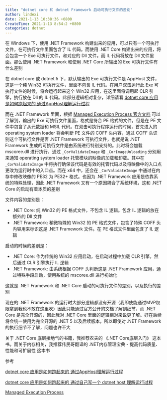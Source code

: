 ```yaml
---
title: "dotnet core 和 dotnet Framework 启动可执行文件的差别"
author: lindexi
date: 2021-1-13 10:38:36 +0800
CreateTime: 2021-1-13 8:54:2 +0800
categories: dotnet
---
```


在 Windows 下，使用 .NET Framework 构建出来的应用，可以只有一个可执行文件，在可执行文件里面包含了 IL 代码。而使用 .NET Core 构建出来的应用，将会包含一个 Exe 可执行文件，和对应的 Dll 文件，而 IL 代码将放在 Dll 文件里面。那么使用 .NET Framework 和使用 .NET Core 所输出的 Exe 可执行文件有什么差别

<!--more-->


<!-- 发布 -->

在 dotnet core 或 dotnet 5 下，默认输出的 Exe 可执行文件是 AppHost 文件，这是一个纯 Win32 可执行文件，里面不包含 IL 代码。在用户双击运行此 Exe 可执行文件的时候，将会运行起来这个 Win32 应用，在这里面将调用起 CLR 引擎，执行放在 Dll 的 IL 代码。此部分逻辑相对复杂，详细请看 [dotnet core 应用是如何跑起来的 通过AppHost理解运行过程](https://blog.lindexi.com/post/dotnet-core-%E5%BA%94%E7%94%A8%E6%98%AF%E5%A6%82%E4%BD%95%E8%B7%91%E8%B5%B7%E6%9D%A5%E7%9A%84-%E9%80%9A%E8%BF%87AppHost%E7%90%86%E8%A7%A3%E8%BF%90%E8%A1%8C%E8%BF%87%E7%A8%8B.html )

而在 .NET Framework 里面，根据 [Managed Execution Process 官方文档](https://docs.microsoft.com/en-us/dotnet/standard/managed-execution-process?WT.mc_id=DX-MVP-5003606 ) 可以了解到，输出的 Exe 可执行文件里面，格式是符合 PE 格式的文件，但是在 PE 文件中包含了从元数据和 MSIL 代码。在双击可执行程序运行的时候，首先进入的 operating system loader 将会判断 PE 文件的 COFF 头内容，通过 COFF 头识别这个可执行文件是否 .NET Framework 可执行文件，也就是说 .NET Framework 生成的可执行文件是由系统进行特别支持的。此时将会加载 mscoree.dll 进行执行，通过 `_CorValidateImage` 和 `_CorImageUnloading` 分别用来通知 operating system loader 托管模块的映像的加载和卸载。其中在 `_CorValidateImage` 中将执行确保该代码是有效的托管代码以及将映像中的入口点更改为运行时中的入口点。而在 x64 中，还会在 `_CorValidateImage` 中通过在内存中修改映像的 PE32 为 PE32+ 格式。也因为 .NET Framework 应用是依靠系统的特殊处理，因此 .NET Framework 又有一个原因耦合了系统环境，这和 .NET Core 的启动有着本质的差别

文件内容的差别是：

- .NET Core: 纯 Win32 的 PE 格式文件，不包含 IL 逻辑。包含 IL 逻辑的放在额外的 Dll 文件
- .NET Framework: 稍微特殊的 Win32 的 PE 格式文件，包含了特殊 COFF 头内容用来标识这是 .NET Framework 文件。在 PE 格式文件里面包含了 IL 逻辑

启动的时候的差别是：

- .NET Core: 作为传统的 Win32 应用启动，在启动过程中加载 CLR 引擎，然后通过 CLR 引擎执行 IL 逻辑
- .NET Framework: 由系统根据 COFF 头判断这是 .NET Framework 应用，通过特殊手段启动，使用系统的 mscoree.dll 进行初始化

这就是 .NET Framework 和 .NET Core 启动的可执行文件的差别，以及执行的差别

现在的 .NET Framework 的运行时大部分逻辑都没有开源（我即使能通过MVP权限拿到我也不敢在这里吹）因此只能通过官方公开的文档了解到细节，而 .NET Core 是完全开源的，因此我对 .NET Core 里面的逻辑相对来说更了解。好在后续将会统一使用为完全开源的 .NET 5 以及后续版本，所以即使对 .NET Framework 的执行细节不了解，问题也许不大

关于 .NET Core 底层接地气的书籍，我推荐农夫的 《.NET Core底层入门》 这本书。而关于内存相关，我推荐伟民哥翻译的 .NET内存管理宝典 - 提高代码质量、性能和可扩展性 这本书

参考

[dotnet core 应用是如何跑起来的 通过AppHost理解运行过程](https://blog.lindexi.com/post/dotnet-core-%E5%BA%94%E7%94%A8%E6%98%AF%E5%A6%82%E4%BD%95%E8%B7%91%E8%B5%B7%E6%9D%A5%E7%9A%84-%E9%80%9A%E8%BF%87AppHost%E7%90%86%E8%A7%A3%E8%BF%90%E8%A1%8C%E8%BF%87%E7%A8%8B.html )

[dotnet core 应用是如何跑起来的 通过自己写一个 dotnet host 理解运行过程](https://blog.lindexi.com/post/dotnet-core-%E5%BA%94%E7%94%A8%E6%98%AF%E5%A6%82%E4%BD%95%E8%B7%91%E8%B5%B7%E6%9D%A5%E7%9A%84-%E9%80%9A%E8%BF%87%E8%87%AA%E5%B7%B1%E5%86%99%E4%B8%80%E4%B8%AA-dotnet-host-%E7%90%86%E8%A7%A3%E8%BF%90%E8%A1%8C%E8%BF%87%E7%A8%8B.html )

[Managed Execution Process](https://docs.microsoft.com/en-us/dotnet/standard/managed-execution-process?WT.mc_id=DX-MVP-5003606 ) 
